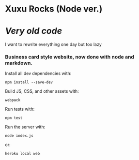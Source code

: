 Xuxu Rocks (Node ver.)
======================

# ***Very old code***

I want to rewrite everything one day but too lazy

### Business card style website, now done with node and markdown.

Install all dev dependencies with:

    npm install --save-dev

Build JS, CSS, and other assets with:

	webpack

Run tests with:

    npm test

Run the server with:

    node index.js

or:

	heroku local web
